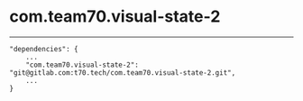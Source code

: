 # com.team70.visual-state-2
-----

```
"dependencies": {
    ...
    "com.team70.visual-state-2": "git@gitlab.com:t70.tech/com.team70.visual-state-2.git",
    ...
}
```